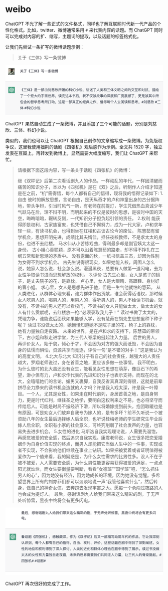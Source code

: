 # weibo

ChatGPT 不光了解一些正式的文件格式，同样也了解互联网时代新一代产品的个性化格式。比如，twitter、微博通常采用 `#` 来代表内容的话题。而 ChatGPT 同时可以完成对内容的扩、缩写，主题词的提取，以及话题的标签格式化。

让我们先尝试一条扩写的微博话题示例：

> 关于《三体》写一条微博

![](/images/awesome/weibo.png)

ChatGPT 果然自动生成了一条微博，并且添加了三个可能的话题，分别是刘慈欣、三体、科幻小说。

类似的，我们也可以让 ChatGPT 根据自己创作的文章缩写成一条微博。为免版权争议，这里我使用拙荆的话剧《四张机》观后感作为示例。全文共 1520 字，独立发表在豆瓣上。再转发到微博上，显然需要大幅度缩写，我们让 ChatGPT 来帮忙。

> 请根据下面这段内容，写一条关于话剧《四张机》的微博：
> 
> 继《双枰记》后第二次看话剧九人的作品，一样动乱的年代，一样因清醒而痛苦的知识分子，本以为《四张机》是在《双》之后，听制作人介绍才知道是在之前，“机”需得悟，每个人都有自己的悟得，现将我的悟得记录如下:
> 1.自由
> 彼时的解放思想，言论自由，是天纵奇才的卢和神童出身的古分据阵地，带头争辩，引当时风气一新，有老师在前提灯，学生凭借热血真诚少年气跃马在后，理不辩不明，而明起来的不仅是彼时的思想，是彼时中国的天空，晦晦暗暗，辗转反侧，一代知识分子担负起引领的责任。
> 2.权利
> 能获得即是权利，古家族富庶，也凭借自己不懈努力，成为一代大家，卢和求年轻一些，有读书机会，也得到坐在红楼和古谈古论今的席位。
> 陈慧茹有留学机会，思想开明先进，成绩比其夫婿佳，担任夜校教师，不是求太太的身份，也进不去红楼。
> 马水仙从小苦练戏曲，得利最多却是副官姨太太这一身份。
> 古小姐心善聪颖，原本可以沿着陈慧茹的路走，却不得不挣扎在三纲五常和新思潮的矛盾中。
> 没有露面的秋，一纸书信盖三杰，却因为性别为女得不到求学机会。
> 古先生说得很现实，如果她能入校，周围人怎么说，她家人怎么说，社会怎么说。漫漫黑夜，总要有人做第一道闪电，去为女性争取读书进而思想解放的权利。
> 3.评价
> 古先生心里，女人是孩子的镜子，是丈夫院子的花，是靠枕。
> 卢心里，女人是大眼睛、高跟鞋、身材好的曹小姐。
> 求心里，女人是思想先进于他，但是一生气他就怕的慧茹。
> 从人类进化，从群体心理来看，谁为群体作出贡献，谁会获得话语权，那时候女人吃男人的，喝男人的，用男人的，得听男人的，男人不给读书机会，就没有，不读书的男人还可以看校门，不读书的女人只能做太太，做太太的女人有什么贡献呢，去红楼放一枪:“必须录取我儿子！”
> 读过书做了太太的，凭理力争，谁能说后面秋如果能够入学，没有慧茹在胡先生思想里种下种子呢？
> 读过书没做太太的，她懵懂知道她不是院子里的花，椅子上的靠枕，她有力量独自走夜路。
> 未来的世界，是在卢和求的支持下，陈慧茹的带领下，古小姐和秋走进学堂，为三代人脊梁的挺起注入力量。
> 后世的男人，再评价女人，始于貌，倾心于才，不会因为对方的强大而诋毁，不会因为自身的怯懦而惧怕，资源共享而竞逐，评价一句“是不错的对手！”这是我认为的高度文明。
> 4.北大与北大
> 知识分子有自己的社会责任，越强大的人责任越大，罗翔老师说过，身在首善之地，更应该多做一些事情。
> 我不明白，为什么彼时的北大虽还没有女生，能看见女性思想在萌芽，像巨石下的希望，渺小但有力，卢和求作代表的先进知识分子也表示支持。而现在的北大，全嘻嘻她们的言论，媚男又裹脚，自我反省真真深刻得很，这就是前辈拼尽全力挣来的读书机会造就的人才吗？许是我入戏太深，许是我一叶障目。一个人，尤其是女性，如果走在时代前列，身居首善之地，是自身努力，更是时代红利，继往圣之绝学，要明白这权利来之不易，也必将坚守而传给后人。可能是时局不振经济下滑，所以将婚嫁提到前头，抱团取暖也是有原因，可是劝女人们放弃自我专为嫁人的，是有多坏？前不久听说一个被资助八年的女生最后选择嫁人后全职，也听说桂梅老师的学生研究生毕业后嫁人后全职，全职有小家的社会意义，可终究削弱了社会发声的力量，也容易失去进步机会。
> 5.女性的进化
> 马斯洛自我实现理论说，人需要先温饱，再感觉被爱的安全感，然后追求自我实现。康震老师说，女生很多把恋爱婚姻作为自身价值实现的终点，而男人却能把它当做人生中的一件事，实现或者不实现，不会影响他们继续在事业上钻研。如果把被爱着或者证明值得被爱作为一个值来看，我的疑惑是，为什么女性需求的比男性多。没人不在乎被不被爱，人人需要安全感，为什么男性能更容易获得被爱的满足，一点点阳光就灿烂，而女生要衡量要判断，看看“女德班”“国学班”吧，“怎么抓住男人的心”，因为她没有经济，因为她成长的环境，因为她没有觉醒。多希望世界上所有的刘亦菲们都可以淡淡地说一声“我管他喜欢什么”，然后转身，做自己的神奇女侠，去奔跑去发现宇宙之大。愿每一个勇闯过夜路的人也会成为提灯人。
> 最后，感谢话剧九人给我们带来这么精彩的剧，于无声处听惊雷，黑夜中终将会有更多闪电。

![](/images/awesome/weibo-2.png)

ChatGPT 再次很好的完成了工作。

